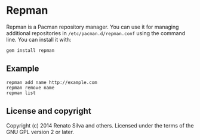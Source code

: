 # Repman

Repman is a Pacman repository manager. You can use it for managing additional repositories in `/etc/pacman.d/repman.conf` using the command line. You can install it with:

```
gem install repman
```

## Example

```
repman add name http://example.com
repman remove name
repman list
```

## License and copyright

Copyright (c) 2014 Renato Silva and others.
Licensed under the terms of the GNU GPL version 2 or later.
